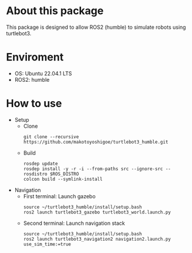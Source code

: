 # About this package
This package is designed to allow ROS2 (humble) to simulate robots using turtlebot3.

# Enviroment
- OS: Ubuntu 22.04.1 LTS
- ROS2: humble

# How to use
- Setup
    - Clone
        ```
        git clone --recursive https://github.com/makotoyoshigoe/turtlebot3_humble.git
        ```
    - Build
        ```
        rosdep update
	    rosdep install -y -r -i --from-paths src --ignore-src --rosdistro $ROS_DISTRO
        colcon build --symlink-install
        ```
- Navigation
    - First terminal: Launch gazebo
        ```
        source ~/turtlebot3_humble/install/setup.bash
        ros2 launch turtlebot3_gazebo turtlebot3_world.launch.py 
        ```
    - Second terminal: Launch navigation stack
        ```
        source ~/turtlebot3_humble/install/setup.bash
        ros2 launch turtlebot3_navigation2 navigation2.launch.py use_sim_time:=true
        ```
